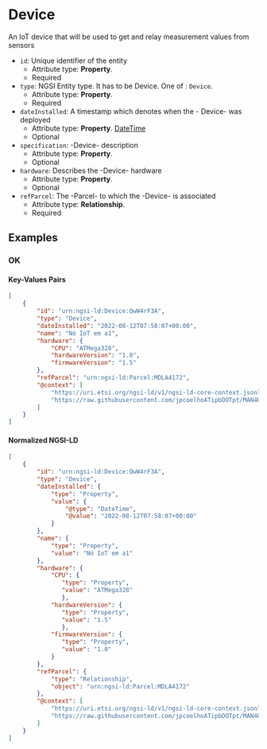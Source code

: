 # Device

An IoT device that will be used to get and relay measurement values from sensors
-  `id`: Unique identifier of the entity
   -  Attribute type: **Property**. 
   -  Required
-  `type`: NGSI Entity type. It has to be Device. One of : `Device`.
   -  Attribute type: **Property**. 
   -  Required
-  `dateInstalled`: A timestamp which denotes when the - Device- was deployed
   -  Attribute type: **Property**. [DateTime](https://schema.org/DateTime)
   -  Optional
-  `specification`: -Device- description
   -  Attribute type: **Property**. 
   -  Optional
-  `hardware`: Describes the -Device- hardware
   -  Attribute type: **Property**. 
   -  Optional
-  `refParcel`: The -Parcel- to which the -Device- is associated
   -  Attribute type: **Relationship**. 
   -  Required



## Examples

### OK


#### Key-Values Pairs

```json
[
    {
        "id": "urn:ngsi-ld:Device:QwW4rF3A",
        "type": "Device",
        "dateInstalled": "2022-08-12T07:58:07+00:00",
        "name": "Nó IoT em a1",
        "hardware": {
            "CPU": "ATMega328",
            "hardwareVersion": "1.0",
            "firmwareVersion": "1.5"
        },
        "refParcel": "urn:ngsi-ld:Parcel:MDLA4172",
        "@context": [
            "https://uri.etsi.org/ngsi-ld/v1/ngsi-ld-core-context.jsonld",
            "https://raw.githubusercontent.com/jpcoelhoATipbDOTpt/MAN4HEALTH/main/DataModel/Device/Context/context-keyvalues.jsonld"
        ]
    }
]
```

#### Normalized NGSI-LD

```json
[
    {
        "id": "urn:ngsi-ld:Device:QwW4rF3A",
        "type": "Device",
        "dateInstalled": {
            "type": "Property",
            "value": {
                "@type": "DateTime",
                "@value": "2022-08-12T07:58:07+00:00"
            }
        },
        "name": {
            "type": "Property",
            "value": "Nó IoT em a1"
        },
        "hardware": {
            "CPU": {
               "type": "Property",
               "value": "ATMega328"
               },
            "hardwareVersion": {
               "type": "Property",
               "value": "1.5"
               },
            "firmwareVersion": {
               "type": "Property",
               "value": "1.0"
            }
        },
        "refParcel": {
            "type": "Relationship",
            "object": "urn:ngsi-ld:Parcel:MDLA4172"
        },
        "@context": [
            "https://uri.etsi.org/ngsi-ld/v1/ngsi-ld-core-context.jsonld",
            "https://raw.githubusercontent.com/jpcoelhoATipbDOTpt/MAN4HEALTH/main/DataModel/Device/Context/context-normalized.jsonld"
        ]
    }
]
```
